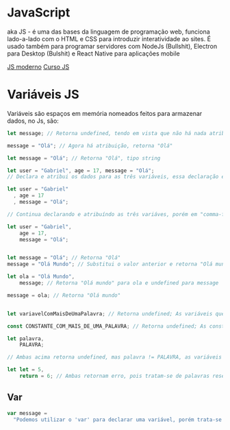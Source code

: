 # JavaScript

aka JS - é uma das bases da linguagem de programação web, funciona lado-a-lado com o HTML e CSS para introduzir interatividade ao sites. É usado também para programar servidores com NodeJs (Bullshit), Electron para Desktop (Bulshit) e React Native para aplicações mobile

[JS moderno](https://javascript.info/)
[Curso JS](https://www.youtube.com/watch?v=hdI2bqOjy3c&t=2s)

# Variáveis JS

Variáveis são espaços em memória nomeados feitos para armazenar dados, no Js, são:

```js
let message; // Retorna undefined, tendo em vista que não há nada atribuído, apenas declarado

message = "Olá"; // Agora há atribuição, retorna "Olá"

let message = "Olá"; // Retorna "Olá", tipo string

let user = "Gabriel", age = 17, message = "Olá";
// Declara e atribui os dados para as três variáveis, essa declaração em uma linha não é recomendada pela baixa legibilidade

let user = "Gabriel"
  ,	age = 17
  ,	message = "Olá";

// Continua declarando e atribuíndo as três variáves, porém em "comma-first" style, sendo outra variante:

let user = "Gabriel",
	age = 17,
	message = "Olá";


let message = "Olá"; // Retorna "Olá"
message = "Olá Mundo"; // Substitui o valor anterior e retorna "Olá mundo"

let ola = "Olá Mundo",
	message; // Retorna "Olá mundo" para ola e undefined para message

message = ola; // Retorna "Olá mundo"


let variavelComMaisDeUmaPalavra; // Retorna undefined; As variáveis que contem mais de uma palavra devem ser escritas em camelCase

const CONSTANTE_COM_MAIS_DE_UMA_PALAVRA; // Retorna undefined; As constantes sempre devem ser escritas em UPPER_CASE

let palavra,
	PALAVRA;

// Ambas acima retorna undefined, mas palavra != PALAVRA, as variáveis são case sensitive

let let = 5,
	return = 6; // Ambas retornam erro, pois tratam-se de palavras reservadas da linguagem

```

## Var

```js
var message =
  "Podemos utilizar o 'var' para declarar uma variável, porém trata-se de um estilo em desuso, pois declara uma variável de nível global, trazendo maiores dificuldades para manutenir a segurança do sistema ao escalar";
```
